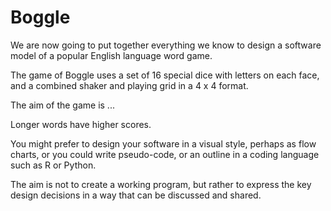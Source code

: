 
# Boggle

We are now going to put together everything we know to design a software model of a popular English language word game.

The game of Boggle uses a set of 16 special dice with letters on each face, and a combined shaker and playing grid in a 4 x 4 format.

The aim of the game is ...

Longer words have higher scores.


You might prefer to design your software in a visual style, perhaps as flow charts, or you could write pseudo-code, or an outline in a coding language such as R or Python.

The aim is not to create a working program, but rather to express the key design decisions in a way that can be discussed and shared.

